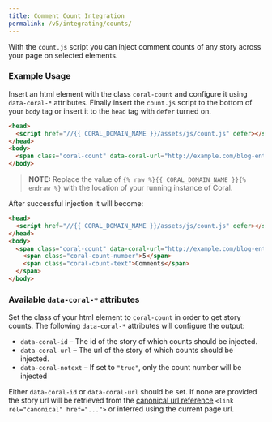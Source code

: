 ```yaml
---
title: Comment Count Integration
permalink: /v5/integrating/counts/
---
```


With the `count.js` script you can inject comment counts of any story across your page on selected elements.

### Example Usage

Insert an html element with the class `coral-count` and configure it using `data-coral-*` attributes. Finally insert the `count.js` script to the bottom of your `body` tag or insert it to the `head` tag with `defer` turned on.

```html
<head>
  <script href="//{{ CORAL_DOMAIN_NAME }}/assets/js/count.js" defer></script>
</head>
<body>
  <span class="coral-count" data-coral-url="http://example.com/blog-entry-1/"></span>
</body>
```

> **NOTE:** Replace the value of `{% raw %}{{ CORAL_DOMAIN_NAME }}{% endraw %}` with the location of your running instance of Coral.

After successful injection it will become:

```html
<head>
  <script href="//{{ CORAL_DOMAIN_NAME }}/assets/js/count.js" defer></script>
</head>
<body>
  <span class="coral-count" data-coral-url="http://example.com/blog-entry-1/">
    <span class="coral-count-number">5</span>
    <span class="coral-count-text">Comments</span>
  </span>
</body>
```

### Available `data-coral-*` attributes

Set the class of your html element to `coral-count` in order to get story counts. The following `data-coral-*` attributes will configure the output:

- `data-coral-id` – The id of the story of which counts should be injected.
- `data-coral-url` – The url of the story of which counts should be injected.
- `data-coral-notext` – If set to `"true"`, only the count number will be injected

Either `data-coral-id` or `data-coral-url` should be set. If none are provided the story url
will be retrieved from the [canonical url reference](https://developer.mozilla.org/en-US/docs/Web/HTTP/Basics_of_HTTP/Choosing_between_www_and_non-www_URLs#Using_%3Clink_relcanonical%3E) `<link rel="canonical" href="...">` or inferred using the current page url.

